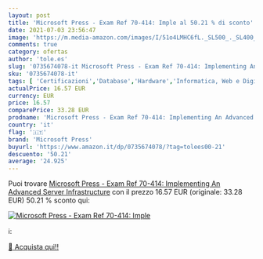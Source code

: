 ```yaml
---
layout: post
title: 'Microsoft Press - Exam Ref 70-414: Imple al 50.21 % di sconto'
date: 2021-07-03 23:56:47
image: 'https://m.media-amazon.com/images/I/51o4LMHC6fL._SL500_._SL400_.jpg'
comments: true
category: ofertas
author: 'tole.es'
slug: '0735674078-it Microsoft Press - Exam Ref 70-414: Implementing An...'
sku: '0735674078-it'
tags: [ 'Certificazioni','Database','Hardware','Informatica, Web e Digital Media','Libri','Reti e sistemi amministrativi','Sistemi operativi','microsoft press', ]
actualPrice: 16.57 EUR
currency: EUR
price: 16.57
comparePrice: 33.28 EUR
prodname: 'Microsoft Press - Exam Ref 70-414: Implementing An Advanced Server Infrastructure'
country: 'it'
flag: '🇮🇹'
brand: 'Microsoft Press'
buyurl: 'https://www.amazon.it/dp/0735674078/?tag=tolees00-21'
descuento: '50.21'
average: '24.925'
---
```


Puoi trovare [Microsoft Press - Exam Ref 70-414: Implementing An Advanced Server Infrastructure](https://www.amazon.it/dp/0735674078/?tag=tolees00-21) con il prezzo 16.57 EUR (originale: 33.28 EUR) 50.21 % sconto qui:

[![Microsoft Press - Exam Ref 70-414: Imple](https://m.media-amazon.com/images/I/51o4LMHC6fL._SL500_._SL400_.jpg)](https://www.amazon.it/dp/0735674078/?tag=tolees00-21)

ℹ️:


[🛒 Acquista qui!!](https://www.amazon.it/dp/0735674078/?tag=tolees00-21)
